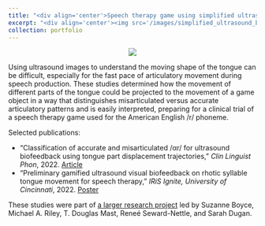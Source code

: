 ```yaml
---
title: "<div align='center'>Speech therapy game using simplified ultrasound biofeedback</div>"
excerpt: "<div align='center'><img src='/images/simplified_ultrasound_biofeedback.gif'></div>"
collection: portfolio
---
```

<div align='center'><img src='/images/simplified_ultrasound_biofeedback.gif'></div>

Using ultrasound images to understand the moving shape of the tongue can be difficult, especially for the fast pace of articulatory movement during speech production. These studies determined how the movement of different parts of the tongue could be projected to the movement of a game object in a way that distinguishes misarticulated versus accurate articulatory patterns and is easily interpreted, preparing for a clinical trial of a speech therapy game used for the American English /r/ phoneme. 

Selected publications:
- “Classification of accurate and misarticulated /αr/ for ultrasound biofeedback using tongue part displacement trajectories,” *Clin Linguist Phon*, 2022. [Article](https://sarahrli.github.io/files/Li_2022_CLP.pdf)
- “Preliminary gamified ultrasound visual biofeedback on rhotic syllable tongue movement for speech therapy,” *IRiS Ignite, University of Cincinnati*, 2022. [Poster](https://sarahrli.github.io/files/Li_2022_IRiS_poster.pdf)

These studies were part of [a larger research project](https://reporter.nih.gov/project-details/10456326) led by Suzanne Boyce, Michael A. Riley, T. Douglas Mast, Reneé Seward-Nettle, and Sarah Dugan. 
